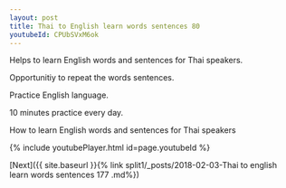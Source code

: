 ```yaml
---
layout: post
title: Thai to English learn words sentences 80 
youtubeId: CPUbSVxM6ok
---
```

 
 
Helps to learn English words and sentences for Thai speakers.

Opportunitiy to repeat the words sentences. 

Practice English language. 
 
10 minutes practice every day. 
 
How to learn English words and sentences for Thai speakers 
 
{% include youtubePlayer.html id=page.youtubeId %}
 
 
[Next]({{ site.baseurl }}{% link  split1/_posts/2018-02-03-Thai to english learn words sentences 177 .md%})
 
